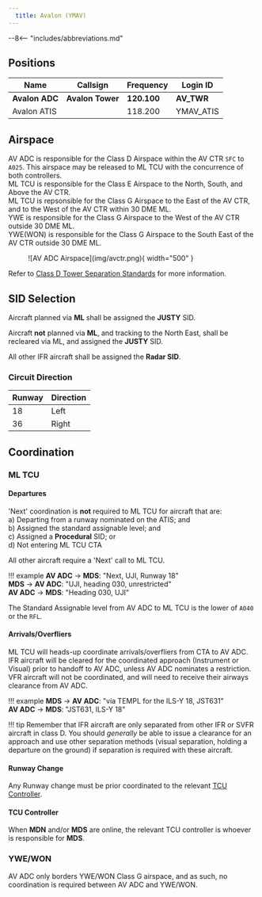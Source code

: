 ```yaml
---
  title: Avalon (YMAV)
---
```


--8<-- "includes/abbreviations.md"

## Positions
| Name               | Callsign       | Frequency        | Login ID                         |
| ------------------ | -------------- | ---------------- | ---------------------------------------- |
| **Avalon ADC**      | **Avalon Tower**   | **120.100**          | **AV_TWR**                                   |
| Avalon ATIS     |                | 118.200         | YMAV_ATIS                                |

## Airspace
AV ADC is responsible for the Class D Airspace within the AV CTR `SFC` to `A025`. This airspace may be released to ML TCU with the concurrence of both controllers.  
ML TCU is responsible for the Class E Airspace to the North, South, and Above the AV CTR.  
ML TCU is repsonsible for the Class G Airspace to the East of the AV CTR, and to the West of the AV CTR within 30 DME ML.  
YWE is responsible for the Class G Airspace to the West of the AV CTR outside 30 DME ML.  
YWE(WON) is responsible for the Class G Airspace to the South East of the AV CTR outside 30 DME ML.

<figure markdown>
![AV ADC Airspace](img/avctr.png){ width="500" }
</figure>

Refer to [Class D Tower Separation Standards](../../../separation-standards/classd) for more information.

## SID Selection
Aircraft planned via **ML** shall be assigned the **JUSTY** SID.

Aircraft **not** planned via **ML**, and tracking to the North East, shall be recleared via ML, and assigned the **JUSTY** SID.

All other IFR aircraft shall be assigned the **Radar SID**.

### Circuit Direction
| Runway | Direction |
| ------ | ----------|
| 18     | Left  |
| 36     | Right |

## Coordination
### ML TCU
#### Departures
'Next' coordination is **not** required to ML TCU for aircraft that are:   
  a) Departing from a runway nominated on the ATIS; and  
  b) Assigned the standard assignable level; and  
  c) Assigned a **Procedural** SID; or  
  d) Not entering ML TCU CTA

All other aircraft require a 'Next' call to ML TCU.

!!! example
    <span class="hotline">**AV ADC** -> **MDS**</span>: "Next, UJI, Runway 18"  
    <span class="hotline">**MDS** -> **AV ADC**</span>: "UJI, heading 030, unrestricted"  
    <span class="hotline">**AV ADC** -> **MDS**</span>: "Heading 030, UJI"

The Standard Assignable level from AV ADC to ML TCU is the lower of `A040` or the `RFL`.

#### Arrivals/Overfliers
ML TCU will heads-up coordinate arrivals/overfliers from CTA to AV ADC.  
IFR aircraft will be cleared for the coordinated approach (Instrument or Visual) prior to handoff to AV ADC, unless AV ADC nominates a restriction.  
VFR aircraft will not be coordinated, and will need to receive their airways clearance from AV ADC.

!!! example
    <span class="hotline">**MDS** -> **AV ADC**</span>: "via TEMPL for the ILS-Y 18, JST631"  
    <span class="hotline">**AV ADC** -> **MDS**</span>: "JST631, ILS-Y 18"  

!!! tip
    Remember that IFR aircraft are only separated from other IFR or SVFR aircraft in class D. You should *generally* be able to issue a clearance for an approach and use other separation methods (visual separation, holding a departure on the ground) if separation is required with these aircraft.

#### Runway Change
Any Runway change must be prior coordinated to the relevant [TCU Controller](#tcu-controller).

#### TCU Controller
When **MDN** and/or **MDS** are online, the relevant TCU controller is whoever is responsible for **MDS**.

### YWE/WON
AV ADC only borders YWE/WON Class G airspace, and as such, no coordination is required between AV ADC and YWE/WON.